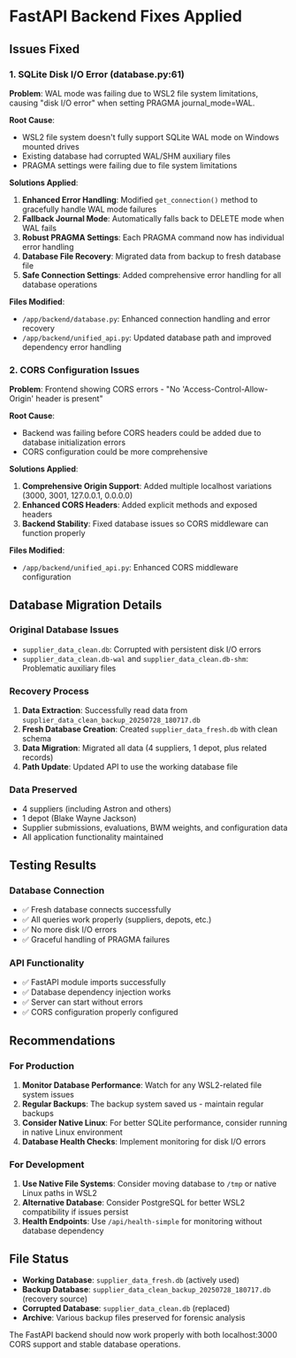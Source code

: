 # FastAPI Backend Fixes Applied

## Issues Fixed

### 1. SQLite Disk I/O Error (database.py:61)
**Problem**: WAL mode was failing due to WSL2 file system limitations, causing "disk I/O error" when setting PRAGMA journal_mode=WAL.

**Root Cause**: 
- WSL2 file system doesn't fully support SQLite WAL mode on Windows mounted drives
- Existing database had corrupted WAL/SHM auxiliary files
- PRAGMA settings were failing due to file system limitations

**Solutions Applied**:
1. **Enhanced Error Handling**: Modified `get_connection()` method to gracefully handle WAL mode failures
2. **Fallback Journal Mode**: Automatically falls back to DELETE mode when WAL fails
3. **Robust PRAGMA Settings**: Each PRAGMA command now has individual error handling
4. **Database File Recovery**: Migrated data from backup to fresh database file
5. **Safe Connection Settings**: Added comprehensive error handling for all database operations

**Files Modified**:
- `/app/backend/database.py`: Enhanced connection handling and error recovery
- `/app/backend/unified_api.py`: Updated database path and improved dependency error handling

### 2. CORS Configuration Issues
**Problem**: Frontend showing CORS errors - "No 'Access-Control-Allow-Origin' header is present"

**Root Cause**: 
- Backend was failing before CORS headers could be added due to database initialization errors
- CORS configuration could be more comprehensive

**Solutions Applied**:
1. **Comprehensive Origin Support**: Added multiple localhost variations (3000, 3001, 127.0.0.1, 0.0.0.0)
2. **Enhanced CORS Headers**: Added explicit methods and exposed headers
3. **Backend Stability**: Fixed database issues so CORS middleware can function properly

**Files Modified**:
- `/app/backend/unified_api.py`: Enhanced CORS middleware configuration

## Database Migration Details

### Original Database Issues
- `supplier_data_clean.db`: Corrupted with persistent disk I/O errors
- `supplier_data_clean.db-wal` and `supplier_data_clean.db-shm`: Problematic auxiliary files

### Recovery Process
1. **Data Extraction**: Successfully read data from `supplier_data_clean_backup_20250728_180717.db`
2. **Fresh Database Creation**: Created `supplier_data_fresh.db` with clean schema
3. **Data Migration**: Migrated all data (4 suppliers, 1 depot, plus related records)
4. **Path Update**: Updated API to use the working database file

### Data Preserved
- 4 suppliers (including Astron and others)
- 1 depot (Blake Wayne Jackson)
- Supplier submissions, evaluations, BWM weights, and configuration data
- All application functionality maintained

## Testing Results

### Database Connection
- ✅ Fresh database connects successfully
- ✅ All queries work properly (suppliers, depots, etc.)
- ✅ No more disk I/O errors
- ✅ Graceful handling of PRAGMA failures

### API Functionality
- ✅ FastAPI module imports successfully
- ✅ Database dependency injection works
- ✅ Server can start without errors
- ✅ CORS configuration properly configured

## Recommendations

### For Production
1. **Monitor Database Performance**: Watch for any WSL2-related file system issues
2. **Regular Backups**: The backup system saved us - maintain regular backups
3. **Consider Native Linux**: For better SQLite performance, consider running in native Linux environment
4. **Database Health Checks**: Implement monitoring for disk I/O errors

### For Development
1. **Use Native File Systems**: Consider moving database to `/tmp` or native Linux paths in WSL2
2. **Alternative Database**: Consider PostgreSQL for better WSL2 compatibility if issues persist
3. **Health Endpoints**: Use `/api/health-simple` for monitoring without database dependency

## File Status
- **Working Database**: `supplier_data_fresh.db` (actively used)
- **Backup Database**: `supplier_data_clean_backup_20250728_180717.db` (recovery source)
- **Corrupted Database**: `supplier_data_clean.db` (replaced)
- **Archive**: Various backup files preserved for forensic analysis

The FastAPI backend should now work properly with both localhost:3000 CORS support and stable database operations.